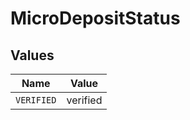 # MicroDepositStatus


## Values

| Name       | Value      |
| ---------- | ---------- |
| `VERIFIED` | verified   |